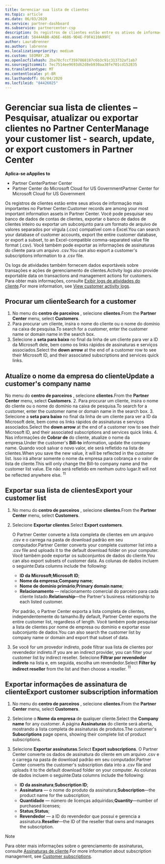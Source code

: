 ```yaml
---
title: Gerenciar sua lista de clientes
ms.topic: article
ms.date: 06/03/2020
ms.service: partner-dashboard
ms.subservice: partnercenter-csp
description: Os registros de clientes estão entre os ativos de informações mais importantes. Saiba como exibir, Pesquisar, atualizar & informações de exportação em sua lista de clientes do Partner Center.
ms.assetid: 58444AB8-AD6E-4686-9D4E-F9FA110A99FC
author: LauraBrenner
ms.author: labrenne
ms.localizationpriority: medium
ms.custom: SEOMAY.20
ms.openlocfilehash: 2ba70cfccf3597868187c6b3c91c313732af1ab7
ms.sourcegitcommit: 7ec7514ee9693d62d8eb930aa38fe701cd152835
ms.translationtype: MT
ms.contentlocale: pt-BR
ms.lasthandoff: 06/04/2020
ms.locfileid: "84426025"
---
```

# <a name="manage-your-customer-list---search-update-or-export-customers-in-partner-center"></a><span data-ttu-id="7cb49-104">Gerenciar sua lista de clientes – Pesquisar, atualizar ou exportar clientes no Partner Center</span><span class="sxs-lookup"><span data-stu-id="7cb49-104">Manage your customer list - search, update, or export customers in Partner Center</span></span>

<span data-ttu-id="7cb49-105">**Aplica-se a**</span><span class="sxs-lookup"><span data-stu-id="7cb49-105">**Applies to**</span></span>

- <span data-ttu-id="7cb49-106">Partner Center</span><span class="sxs-lookup"><span data-stu-id="7cb49-106">Partner Center</span></span>
- <span data-ttu-id="7cb49-107">Partner Center do Microsoft Cloud for US Government</span><span class="sxs-lookup"><span data-stu-id="7cb49-107">Partner Center for Microsoft Cloud for US Government</span></span>

<span data-ttu-id="7cb49-108">Os registros de clientes estão entre seus ativos de informação mais importantes no Partner Center.</span><span class="sxs-lookup"><span data-stu-id="7cb49-108">Customer records are among your most important information assets in Partner Center.</span></span> <span data-ttu-id="7cb49-109">Você pode pesquisar seu banco de dados de contas de clientes, exportar o banco de dados de clientes inteiro ou exportar um subconjunto para um formato de arquivo de valores separados por vírgula (.csv) compatível com o Excel.</span><span class="sxs-lookup"><span data-stu-id="7cb49-109">You can search your database of customer accounts, export the entire customer database, or export a subset, to an Excel-compatible comma-separated value file format (.csv).</span></span> <span data-ttu-id="7cb49-110">Você também pode exportar as informações de assinaturas do cliente para um arquivo .csv.</span><span class="sxs-lookup"><span data-stu-id="7cb49-110">You can also export a customer's subscriptions information to a .csv file.</span></span>

<span data-ttu-id="7cb49-111">Os logs de atividades também fornecem dados exportáveis sobre transações e ações de gerenciamento de clientes.</span><span class="sxs-lookup"><span data-stu-id="7cb49-111">Activity logs also provide exportable data on transactions and management actions for customers.</span></span> <span data-ttu-id="7cb49-112">Para obter mais informações, consulte [Exibir logs de atividades do cliente](activity-logs.md).</span><span class="sxs-lookup"><span data-stu-id="7cb49-112">For more information, see [View customer activity logs](activity-logs.md).</span></span>

## <a name="search-for-a-customer"></a><span data-ttu-id="7cb49-113">Procurar um cliente</span><span class="sxs-lookup"><span data-stu-id="7cb49-113">Search for a customer</span></span>

1.  <span data-ttu-id="7cb49-114">No menu do **centro de parceiros** , selecione **clientes**.</span><span class="sxs-lookup"><span data-stu-id="7cb49-114">From the **Partner Center** menu, select **Customers**.</span></span>
2.  <span data-ttu-id="7cb49-115">Para procurar um cliente, insira o nome do cliente ou o nome do domínio na caixa de pesquisa.</span><span class="sxs-lookup"><span data-stu-id="7cb49-115">To search for a customer, enter the customer name or domain name in the search box.</span></span>
3.  <span data-ttu-id="7cb49-116">Selecione a **seta para baixo** no final da linha de um cliente para ver a ID da Microsoft dele, bem como os links rápidos de assinaturas e serviços associados.</span><span class="sxs-lookup"><span data-stu-id="7cb49-116">Select the **down arrow** at the end of a customer row to see their Microsoft ID, and their associated subscriptions and services quick links.</span></span>

## <a name="update-a-customers-company-name"></a><span data-ttu-id="7cb49-117">Atualize o nome da empresa do cliente</span><span class="sxs-lookup"><span data-stu-id="7cb49-117">Update a customer's company name</span></span>

<span data-ttu-id="7cb49-118">No menu do **centro de parceiros** , selecione **clientes**.</span><span class="sxs-lookup"><span data-stu-id="7cb49-118">From the **Partner Center** menu, select **Customers**.</span></span>
2.  <span data-ttu-id="7cb49-119">Para procurar um cliente, insira o nome do cliente ou o nome do domínio na caixa de pesquisa.</span><span class="sxs-lookup"><span data-stu-id="7cb49-119">To search for a customer, enter the customer name or domain name in the search box.</span></span>
3.  <span data-ttu-id="7cb49-120">Selecione a **seta para baixo** no final da linha de um cliente para ver a ID da Microsoft dele, bem como os links rápidos de assinaturas e serviços associados.</span><span class="sxs-lookup"><span data-stu-id="7cb49-120">Select the **down arrow** at the end of a customer row to see their Microsoft ID, and their associated subscriptions and services quick links.</span></span>
4.  <span data-ttu-id="7cb49-121">Nas informações de **Cobrar de** do cliente, atualize o nome da empresa.</span><span class="sxs-lookup"><span data-stu-id="7cb49-121">Under the customer's **Bill-to** information, update the company name.</span></span> <span data-ttu-id="7cb49-122">Quando você salvar o novo valor, ele será refletido na lista de clientes.</span><span class="sxs-lookup"><span data-stu-id="7cb49-122">When you save the new value, it will be reflected in the customer list.</span></span> <span data-ttu-id="7cb49-123">Isso irá alterar somente o nome da empresa para cobrança e o valor de lista de cliente.</span><span class="sxs-lookup"><span data-stu-id="7cb49-123">This will only change the Bill-to company name and the customer list value.</span></span> <span data-ttu-id="7cb49-124">Ele não será refletido em nenhum outro lugar.</span><span class="sxs-lookup"><span data-stu-id="7cb49-124">It will not be reflected anywhere else.</span></span>
<span data-ttu-id="7cb49-125"><sup>1</sup></span><span class="sxs-lookup"><span data-stu-id="7cb49-125"><sup>1</sup></span></span>
## <a name="export-your-customer-list"></a><span data-ttu-id="7cb49-126">Exportar sua lista de clientes</span><span class="sxs-lookup"><span data-stu-id="7cb49-126">Export your customer list</span></span>

1. <span data-ttu-id="7cb49-127">No menu do **centro de parceiros** , selecione **clientes**.</span><span class="sxs-lookup"><span data-stu-id="7cb49-127">From the **Partner Center** menu, select **Customers**.</span></span>
2. <span data-ttu-id="7cb49-128">Selecione **Exportar clientes**.</span><span class="sxs-lookup"><span data-stu-id="7cb49-128">Select **Export customers**.</span></span>

   <span data-ttu-id="7cb49-129">O Partner Center converte a lista completa de clientes em um arquivo .csv e o carrega na pasta de download padrão em seu computador.</span><span class="sxs-lookup"><span data-stu-id="7cb49-129">Partner Center converts your complete customer list into a .csv file and uploads it to the default download folder on your computer.</span></span> <span data-ttu-id="7cb49-130">Você também pode exportar os subconjuntos de dados do cliente.</span><span class="sxs-lookup"><span data-stu-id="7cb49-130">You can also export subsets of customer data.</span></span> <span data-ttu-id="7cb49-131">As colunas de dados incluem o seguinte:</span><span class="sxs-lookup"><span data-stu-id="7cb49-131">Data columns include the following:</span></span>

   - <span data-ttu-id="7cb49-132">**ID da Microsoft**;</span><span class="sxs-lookup"><span data-stu-id="7cb49-132">**Microsoft ID**;</span></span>
   - <span data-ttu-id="7cb49-133">**Nome da empresa**;</span><span class="sxs-lookup"><span data-stu-id="7cb49-133">**Company name**;</span></span>
   - <span data-ttu-id="7cb49-134">**Nome de domínio primário**;</span><span class="sxs-lookup"><span data-stu-id="7cb49-134">**Primary domain name**;</span></span>
   - <span data-ttu-id="7cb49-135">**Relacionamento** — relacionamento comercial do parceiro para cada cliente listado.</span><span class="sxs-lookup"><span data-stu-id="7cb49-135">**Relationship**—the Partner's business relationship to each listed customer.</span></span>

    <span data-ttu-id="7cb49-136">Por padrão, o Partner Center exporta a lista completa de clientes, independentemente do tamanho.</span><span class="sxs-lookup"><span data-stu-id="7cb49-136">By default, Partner Center exports the entire customer list, regardless of length.</span></span> <span data-ttu-id="7cb49-137">Você também pode pesquisar a lista de clientes por nome de empresa ou domínio e exportar esse subconjunto de dados.</span><span class="sxs-lookup"><span data-stu-id="7cb49-137">You can also search the customer list by company name or domain and export that subset of data.</span></span>

3. <span data-ttu-id="7cb49-138">Se você for um provedor indireto, pode filtrar sua lista de clientes por revendedor indireto.</span><span class="sxs-lookup"><span data-stu-id="7cb49-138">If you are an indirect provider, you can filter your customer list by indirect reseller.</span></span> <span data-ttu-id="7cb49-139">Selecione **Filtrar por revendedor indireto** na lista e, em seguida, escolha um revendedor.</span><span class="sxs-lookup"><span data-stu-id="7cb49-139">Select **Filter by indirect reseller** from the list and then choose a reseller.</span></span>
<span data-ttu-id="7cb49-140"><sup>1</sup></span><span class="sxs-lookup"><span data-stu-id="7cb49-140"><sup>1</sup></span></span>

## <a name="export-customer-subscription-information"></a><span data-ttu-id="7cb49-141">Exportar informações de assinatura de cliente</span><span class="sxs-lookup"><span data-stu-id="7cb49-141">Export customer subscription information</span></span>

1. <span data-ttu-id="7cb49-142">No menu do **centro de parceiros** , selecione **clientes**.</span><span class="sxs-lookup"><span data-stu-id="7cb49-142">From the **Partner Center** menu, select **Customers**.</span></span>

2. <span data-ttu-id="7cb49-143">Selecione o **Nome da empresa** de qualquer cliente.</span><span class="sxs-lookup"><span data-stu-id="7cb49-143">Select the **Company name** for any customer.</span></span> <span data-ttu-id="7cb49-144">A página **Assinaturas** do cliente será aberta, mostrando a lista completa de assinaturas de produtos.</span><span class="sxs-lookup"><span data-stu-id="7cb49-144">The customer's **Subscriptions** page opens, showing their complete list of product subscriptions.</span></span>

3. <span data-ttu-id="7cb49-145">Selecione **Exportar assinaturas**.</span><span class="sxs-lookup"><span data-stu-id="7cb49-145">Select **Export subscriptions**.</span></span> <span data-ttu-id="7cb49-146">O Partner Center converte os dados de assinatura do cliente em um arquivo .csv e o carrega na pasta de download padrão em seu computador.</span><span class="sxs-lookup"><span data-stu-id="7cb49-146">Partner Center converts the customer's subscription data into a .csv file and uploads it to the default download folder on your computer.</span></span> <span data-ttu-id="7cb49-147">As colunas de dados incluem o seguinte:</span><span class="sxs-lookup"><span data-stu-id="7cb49-147">Data columns include the following:</span></span>
   - <span data-ttu-id="7cb49-148">**ID da assinatura**;</span><span class="sxs-lookup"><span data-stu-id="7cb49-148">**Subscription ID**;</span></span>
   - <span data-ttu-id="7cb49-149">**Assinatura** — o nome do produto da assinatura;</span><span class="sxs-lookup"><span data-stu-id="7cb49-149">**Subscription**—the product name for the subscription;</span></span>
   - <span data-ttu-id="7cb49-150">**Quantidade** — número de licenças adquiridas;</span><span class="sxs-lookup"><span data-stu-id="7cb49-150">**Quantity**—number of purchased licenses;</span></span>
   - <span data-ttu-id="7cb49-151">**Status**;</span><span class="sxs-lookup"><span data-stu-id="7cb49-151">**Status**;</span></span>
   - <span data-ttu-id="7cb49-152">**Revendedor** — a ID do revendedor que possui e gerencia a assinatura.</span><span class="sxs-lookup"><span data-stu-id="7cb49-152">**Reseller**—the ID of the reseller that owns and manages the subscription.</span></span>

> [!NOTE]  
> <span data-ttu-id="7cb49-153">Para obter mais informações sobre o gerenciamento de assinaturas, consulte [Assinaturas de cliente](customer-subscriptions.md).</span><span class="sxs-lookup"><span data-stu-id="7cb49-153">For more information about subscription management, see [Customer subscriptions](customer-subscriptions.md).</span></span>
